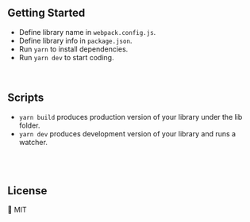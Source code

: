 ## Getting Started
- Define library name in `webpack.config.js`.
- Define library info in `package.json`.
- Run `yarn` to install dependencies.
- Run `yarn dev` to start coding.

<br>

## Scripts
- `yarn build` produces production version of your library under the lib folder.
- `yarn dev` produces development version of your library and runs a watcher.

<br>

<br>

## License
🍟 MIT
